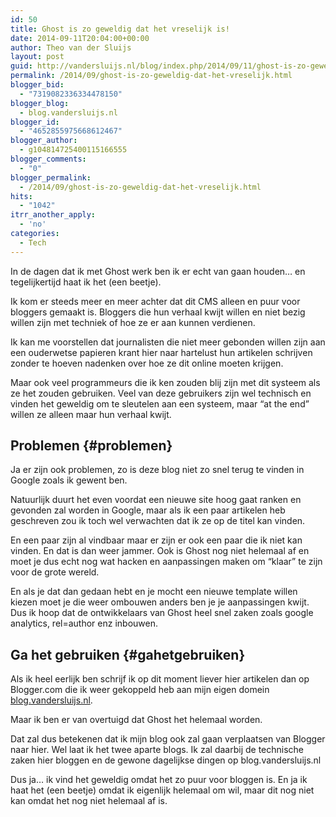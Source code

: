 ```yaml
---
id: 50
title: Ghost is zo geweldig dat het vreselijk is!
date: 2014-09-11T20:04:00+00:00
author: Theo van der Sluijs
layout: post
guid: http://vandersluijs.nl/blog/index.php/2014/09/11/ghost-is-zo-geweldig-dat-het-vreselijk/
permalink: /2014/09/ghost-is-zo-geweldig-dat-het-vreselijk.html
blogger_bid:
  - "7319082336334478150"
blogger_blog:
  - blog.vandersluijs.nl
blogger_id:
  - "4652855975668612467"
blogger_author:
  - g104814725400115166555
blogger_comments:
  - "0"
blogger_permalink:
  - /2014/09/ghost-is-zo-geweldig-dat-het-vreselijk.html
hits:
  - "1042"
itrr_another_apply:
  - 'no'
categories:
  - Tech
---
```

In de dagen dat ik met Ghost werk ben ik er echt van gaan houden&#8230; en tegelijkertijd haat ik het (een beetje).

Ik kom er steeds meer en meer achter dat dit CMS alleen en puur voor bloggers gemaakt is. Bloggers die hun verhaal kwijt willen en niet bezig willen zijn met techniek of hoe ze er aan kunnen verdienen.

Ik kan me voorstellen dat journalisten die niet meer gebonden willen zijn aan een ouderwetse papieren krant hier naar hartelust hun artikelen schrijven zonder te hoeven nadenken over hoe ze dit online moeten krijgen.

Maar ook veel programmeurs die ik ken zouden blij zijn met dit systeem als ze het zouden gebruiken. Veel van deze gebruikers zijn wel technisch en vinden het geweldig om te sleutelen aan een systeem, maar &#8220;at the end&#8221; willen ze alleen maar hun verhaal kwijt.

## Problemen {#problemen}

Ja er zijn ook problemen, zo is deze blog niet zo snel terug te vinden in Google zoals ik gewent ben.

Natuurlijk duurt het even voordat een nieuwe site hoog gaat ranken en gevonden zal worden in Google, maar als ik een paar artikelen heb geschreven zou ik toch wel verwachten dat ik ze op de titel kan vinden.

En een paar zijn al vindbaar maar er zijn er ook een paar die ik niet kan vinden. En dat is dan weer jammer. Ook is Ghost nog niet helemaal af en moet je dus echt nog wat hacken en aanpassingen maken om &#8220;klaar&#8221; te zijn voor de grote wereld.

En als je dat dan gedaan hebt en je mocht een nieuwe template willen kiezen moet je die weer ombouwen anders ben je je aanpassingen kwijt. Dus ik hoop dat de ontwikkelaars van Ghost heel snel zaken zoals google analytics, rel=author enz inbouwen. 

## Ga het gebruiken {#gahetgebruiken}

Als ik heel eerlijk ben schrijf ik op dit moment liever hier artikelen dan op Blogger.com die ik weer gekoppeld heb aan mijn eigen domein [blog.vandersluijs.nl](http://blog.vandersluijs.nl).

Maar ik ben er van overtuigd dat Ghost het helemaal worden.

Dat zal dus betekenen dat ik mijn blog ook zal gaan verplaatsen van Blogger naar hier. Wel laat ik het twee aparte blogs. Ik zal daarbij de technische zaken hier bloggen en de gewone dagelijkse dingen op blog.vandersluijs.nl

Dus ja&#8230; ik vind het geweldig omdat het zo puur voor bloggen is. En ja ik haat het (een beetje) omdat ik eigenlijk helemaal om wil, maar dit nog niet kan omdat het nog niet helemaal af is.